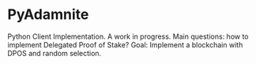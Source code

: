 # PyAdamnite
Python Client Implementation. A work in progress. Main questions: how to implement Delegated Proof of Stake?
Goal: Implement a blockchain with DPOS and random selection.


